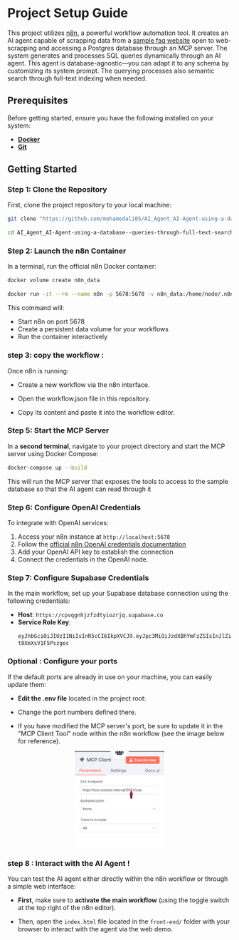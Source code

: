 # Project Setup Guide

This project utilizes [n8n](https://n8n.io), a powerful workflow automation tool. It creates an AI agent capable of scrapping data from a [sample faq website](https://www.motivi.com/fr_FR/faq) open to web-scrapping and accessing a Postgres database through an MCP server.
The system generates and processes SQL queries dynamically through an AI agent. This agent is database-agnostic—you can adapt it to any schema by customizing its system prompt. The querying processes also semantic search through full-text indexing when needed.

## Prerequisites

Before getting started, ensure you have the following installed on your system:

- **[Docker](https://docs.docker.com/get-docker/)**
- **[Git](https://git-scm.com/)**

## Getting Started

### Step 1: Clone the Repository

First, clone the project repository to your local machine:

```bash
git clone "https://github.com/mohamedali05/AI_Agent_AI-Agent-using-a-database--queries-through-full-text-search--and-a-web-scrapping-tool.git"
```


```bash
cd AI_Agent_AI-Agent-using-a-database--queries-through-full-text-search--and-a-web-scrapping-tool
```


### Step 2: Launch the n8n Container

In a terminal, run the official n8n Docker container:



```bash
docker volume create n8n_data
```

```bash
docker run -it --rm --name n8n -p 5678:5678 -v n8n_data:/home/node/.n8n n8nio/n8n
```

This command will:
- Start n8n on port 5678
- Create a persistent data volume for your workflows
- Run the container interactively

### step 3: copy the workflow : 

Once n8n is running:
- Create a new workflow via the n8n interface.

- Open the workflow.json file in this repository.

- Copy its content and paste it into the workflow editor.

### Step 5: Start the MCP Server

In a **second terminal**, navigate to your project directory and start the MCP server using Docker Compose:

```bash
docker-compose up --build
```

This will run the MCP server that exposes the tools to access to the sample database so that the AI agent can read through it 




### Step 6: Configure OpenAI Credentials

To integrate with OpenAI services:

1. Access your n8n instance at `http://localhost:5678`
2. Follow the [official n8n OpenAI credentials documentation](https://docs.n8n.io/integrations/builtin/credentials/openai/)
3. Add your OpenAI API key to establish the connection
4. Connect the credentials in the OpenAI node.

### Step 7: Configure Supabase Credentials

In the main workflow, set up your Supabase database connection using the following credentials:

- **Host**: `https://cpvqgnhjzfzdtyiozrjq.supabase.co`
- **Service Role Key**: 
  ```
  eyJhbGciOiJIUzI1NiIsInR5cCI6IkpXVCJ9.eyJpc3MiOiJzdXBhYmFzZSIsInJlZiI6ImNwdnFnbmhqemZ6ZHR5aW96cmpxIiwicm9sZSI6InNlcnZpY2Vfcm9sZSIsImlhdCI6MTc0ODkzNjkwOCwiZXhwIjoyMDY0NTEyOTA4fQ.nuQNiT43OWzvdsvHRfxOORds1v-t8XmXsV1F5Pszgec
  ```

### Optional : Configure your ports 
If the default ports are already in use on your machine, you can easily update them:

- **Edit the .env file** located in the project root:

- Change the port numbers defined there.

- If you have modified the MCP server's port, be sure to update it in the "MCP Client Tool" node within the n8n workflow (see the image below for reference).

<p align="center">
  <img src="images/MCP_node_n8n.png" alt="n8n workflow demo" width="200"/>
</p>

### step 8 : Interact with the AI Agent ! 


You can test the AI agent either directly within the n8n workflow or through a simple web interface:

- **First**, make sure to **activate the main workflow** (using the toggle switch at the top right of the n8n editor).

-  Then, open the `index.html` file located in the `front-end/` folder with your browser to interact with the agent via the web demo.